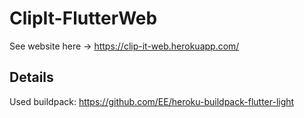 # ClipIt-FlutterWeb

See website here -> https://clip-it-web.herokuapp.com/

## Details

Used buildpack: https://github.com/EE/heroku-buildpack-flutter-light
